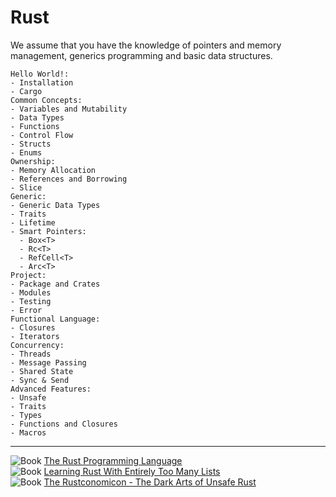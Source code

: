# Rust

We assume that you have the knowledge of pointers and memory management, generics programming and basic data structures.

```roadmap
Hello World!:
- Installation
- Cargo
Common Concepts:
- Variables and Mutability
- Data Types
- Functions
- Control Flow
- Structs
- Enums
Ownership:
- Memory Allocation
- References and Borrowing
- Slice
Generic:
- Generic Data Types
- Traits
- Lifetime
- Smart Pointers:
  - Box<T>
  - Rc<T>
  - RefCell<T>
  - Arc<T>
Project:
- Package and Crates
- Modules
- Testing
- Error
Functional Language:
- Closures
- Iterators
Concurrency:
- Threads
- Message Passing
- Shared State
- Sync & Send
Advanced Features:
- Unsafe
- Traits
- Types
- Functions and Closures
- Macros
```
---

![Book](https://img.shields.io/badge/-BOOK-blue) [The Rust Programming Language](https://doc.rust-lang.org/book/title-page.html)  
![Book](https://img.shields.io/badge/-BOOK-blue) [Learning Rust With Entirely Too Many Lists](https://rust-unofficial.github.io/too-many-lists/index.html)  
![Book](https://img.shields.io/badge/-BOOK-blue) [The Rustconomicon - The Dark Arts of Unsafe Rust](https://doc.rust-lang.org/nomicon/intro.html)
